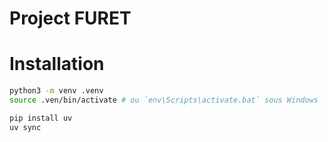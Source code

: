 # Project FURET


# Installation

```bash
python3 -m venv .venv
source .ven/bin/activate # ou `env\Scripts\activate.bat` sous Windows
```

```bash
pip install uv
uv sync
```
